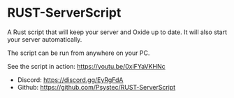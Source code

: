 # RUST-ServerScript
A Rust script that will keep your server and Oxide up to date. It will also start your server automatically.

The script can be run from anywhere on your PC.

See the script in action:
https://youtu.be/0xiFYaVKHNc

- Discord: https://discord.gg/EyRgFdA
- Github: https://github.com/Psystec/RUST-ServerScript
